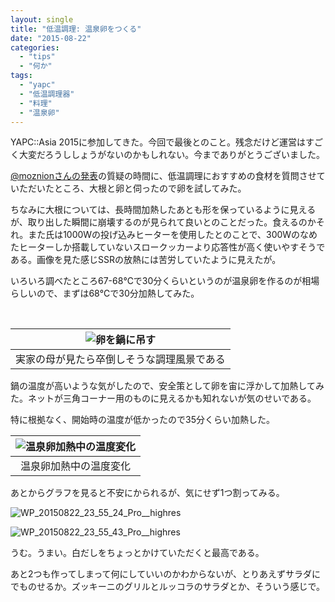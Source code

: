 ```yaml
---
layout: single
title: "低温調理: 温泉卵をつくる"
date: "2015-08-22"
categories: 
  - "tips"
  - "何か"
tags: 
  - "yapc"
  - "低温調理器"
  - "料理"
  - "温泉卵"
---
```


YAPC::Asia 2015に参加してきた。今回で最後とのこと。残念だけど運営はすごく大変だろうししょうがないのかもしれない。今までありがとうございました。

[@moznionさんの発表](http://moznion.hatenadiary.com/entry/2015/08/22/105023)の質疑の時間に、低温調理におすすめの食材を質問させていただいたところ、大根と卵と伺ったので卵を試してみた。

ちなみに大根については、長時間加熱したあとも形を保っているように見えるが、取り出した瞬間に崩壊するのが見られて良いとのことだった。食えるのかそれ。また氏は1000Wの投げ込みヒーターを使用したとのことで、300Wのなめたヒーターしか搭載していないスロークッカーより応答性が高く使いやすそうである。画像を見た感じSSRの放熱には苦労していたように見えたが。

いろいろ調べたところ67-68℃で30分くらいというのが温泉卵を作るのが相場らしいので、まずは68℃で30分加熱してみた。

 

| ![卵を鍋に吊す](https://blog.naotaco.com/assets/images/posts/2015/08/WP_20150822_23_52_56_Pro__highres.jpg) |
|:--:|
|  実家の母が見たら卒倒しそうな調理風景である |

鍋の温度が高いような気がしたので、安全策として卵を宙に浮かして加熱してみた。ネットが三角コーナー用のものに見えるかも知れないが気のせいである。

特に根拠なく、開始時の温度が低かったので35分くらい加熱した。

| ![温泉卵加熱中の温度変化](https://blog.naotaco.com/assets/images/posts/2015/08/egg_temperature-400x216.png) |
|:--:|
|  温泉卵加熱中の温度変化 |

あとからグラフを見ると不安にかられるが、気にせず1つ割ってみる。

![WP_20150822_23_55_24_Pro__highres](https://blog.naotaco.com/assets/images/posts/2015/08/WP_20150822_23_55_24_Pro__highres.jpg)

![WP_20150822_23_55_43_Pro__highres](https://blog.naotaco.com/assets/images/posts/2015/08/WP_20150822_23_55_43_Pro__highres.jpg)

うむ。うまい。白だしをちょっとかけていただくと最高である。

あと2つも作ってしまって何にしていいのかわからないが、とりあえずサラダにでものせるか。ズッキーニのグリルとルッコラのサラダとか、そういう感じで。
